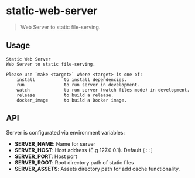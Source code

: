# static-web-server

> Web Server to static file-serving. 

## Usage

```
Static Web Server
Web Server to static file-serving.

Please use `make <target>` where <target> is one of:
    install           to install dependencies.
    run               to run server in development.
    watch             to run server (watch files mode) in development.
    release           to build a release.
    docker_image      to build a Docker image.
```

## API

Server is configurated via environment variables:

- __SERVER_NAME__: Name for server
- __SERVER_HOST__: Host address (E.g 127.0.0.1). Default `[::]`
- __SERVER_PORT__: Host port
- __SERVER_ROOT__: Root directory path of static files
- __SERVER_ASSETS__: Assets directory path for add cache functionality.

